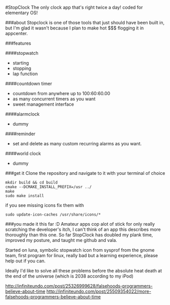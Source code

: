 #StopClock
The only clock app that's right twice a day! coded for elementary OS!

###about
Stopclock is one of those tools that just should have been built in, but I'm glad it wasn't because I plan to make hot $$$ flogging it in appcenter. 

###features

####stopwatch
* starting
* stopping
* lap function

####countdown timer
* countdown from anywhere up to 100:60:60.00
* as many concurrent timers as you want
* sweet management interface

####alarmclock
* dummy

####reminder
* set and delete as many custom recurring alarms as you want.

####world clock
* dummy

###get it
Clone the repository and navigate to it with your terminal of choice

```
mkdir build && cd build
cmake --DCMAKE_INSTALL_PREFIX=/usr ../
make
sudo make install
```

if you see missing icons fix them with

```
sudo update-icon-caches /usr/share/icons/*

```

###you made it this far :D
Amateur apps cop alot of stick for only really scratching the developer's itch, I can't think of an app this describes more thoroughly than this one. So far StopClock has doubled my plank time, improved my posture, and taught me github and vala.

Started on luna, symbolic stopwatch icon from sysprof from the gnome team, first program for linux, really bad but a learning experience, please help out if you can.

Ideally I'd like to solve all these problems before the absolute heat death at the end of the universe (which is 2038 according to my iPod)

http://infiniteundo.com/post/25326999628/falsehoods-programmers-believe-about-time
http://infiniteundo.com/post/25509354022/more-falsehoods-programmers-believe-about-time
